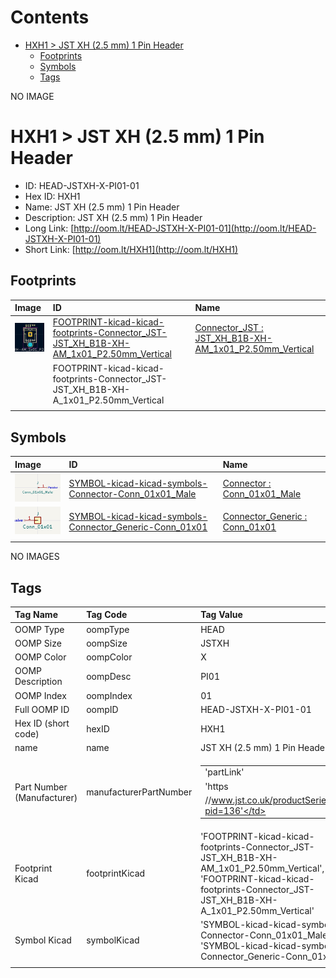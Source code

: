 



Contents
========

* [HXH1 > JST XH (2.5 mm) 1 Pin Header](#hxh1--jst-xh-25-mm-1-pin-header)
	* [Footprints](#footprints)
	* [Symbols](#symbols)
	* [Tags](#tags)
  
NO IMAGE  
# HXH1 > JST XH (2.5 mm) 1 Pin Header

- ID: HEAD-JSTXH-X-PI01-01
- Hex ID: HXH1
- Name: JST XH (2.5 mm) 1 Pin Header
- Description: JST XH (2.5 mm) 1 Pin Header
- Long Link: [http://oom.lt/HEAD-JSTXH-X-PI01-01](http://oom.lt/HEAD-JSTXH-X-PI01-01)
- Short Link: [http://oom.lt/HXH1](http://oom.lt/HXH1)

## Footprints
  

|Image|ID|Name|
| :--- | :--- | :--- |
|[![](https://raw.githubusercontent.com/oomlout/oomlout_OOMP_eda_V2/main/FOOTPRINT/kicad/kicad-footprints/Connector_JST/JST_XH_B1B-XH-AM_1x01_P2.50mm_Vertical/image_140.png)](https://github.com/oomlout/oomlout_OOMP_eda_V2/tree/main/FOOTPRINT/kicad/kicad-footprints/Connector_JST/JST_XH_B1B-XH-AM_1x01_P2.50mm_Vertical/)|[FOOTPRINT-kicad-kicad-footprints-Connector_JST-JST_XH_B1B-XH-AM_1x01_P2.50mm_Vertical](https://github.com/oomlout/oomlout_OOMP_eda_V2/tree/main/FOOTPRINT/kicad/kicad-footprints/Connector_JST/JST_XH_B1B-XH-AM_1x01_P2.50mm_Vertical/)|[Connector_JST : JST_XH_B1B-XH-AM_1x01_P2.50mm_Vertical](https://github.com/oomlout/oomlout_OOMP_eda_V2/tree/main/FOOTPRINT/kicad/kicad-footprints/Connector_JST/JST_XH_B1B-XH-AM_1x01_P2.50mm_Vertical/)|
||FOOTPRINT-kicad-kicad-footprints-Connector_JST-JST_XH_B1B-XH-A_1x01_P2.50mm_Vertical||
||||

## Symbols
  

|Image|ID|Name|
| :--- | :--- | :--- |
|[![](https://raw.githubusercontent.com/oomlout/oomlout_OOMP_eda_V2/main/SYMBOL/kicad/kicad-symbols/Connector/Conn_01x01_Male/image_140.png)](https://github.com/oomlout/oomlout_OOMP_eda_V2/tree/main/SYMBOL/kicad/kicad-symbols/Connector/Conn_01x01_Male/)|[SYMBOL-kicad-kicad-symbols-Connector-Conn_01x01_Male](https://github.com/oomlout/oomlout_OOMP_eda_V2/tree/main/SYMBOL/kicad/kicad-symbols/Connector/Conn_01x01_Male/)|[Connector : Conn_01x01_Male](https://github.com/oomlout/oomlout_OOMP_eda_V2/tree/main/SYMBOL/kicad/kicad-symbols/Connector/Conn_01x01_Male/)|
|[![](https://raw.githubusercontent.com/oomlout/oomlout_OOMP_eda_V2/main/SYMBOL/kicad/kicad-symbols/Connector_Generic/Conn_01x01/image_140.png)](https://github.com/oomlout/oomlout_OOMP_eda_V2/tree/main/SYMBOL/kicad/kicad-symbols/Connector_Generic/Conn_01x01/)|[SYMBOL-kicad-kicad-symbols-Connector_Generic-Conn_01x01](https://github.com/oomlout/oomlout_OOMP_eda_V2/tree/main/SYMBOL/kicad/kicad-symbols/Connector_Generic/Conn_01x01/)|[Connector_Generic : Conn_01x01](https://github.com/oomlout/oomlout_OOMP_eda_V2/tree/main/SYMBOL/kicad/kicad-symbols/Connector_Generic/Conn_01x01/)|
||||
  
NO IMAGES  
## Tags
  

|Tag Name|Tag Code|Tag Value|
| :--- | :--- | :--- |
|OOMP Type|oompType|HEAD|
|OOMP Size|oompSize|JSTXH|
|OOMP Color|oompColor|X|
|OOMP Description|oompDesc|PI01|
|OOMP Index|oompIndex|01|
|Full OOMP ID|oompID|HEAD-JSTXH-X-PI01-01|
|Hex ID (short code)|hexID|HXH1|
|name|name|JST XH (2.5 mm) 1 Pin Header|
|Part Number (Manufacturer)|manufacturerPartNumber|<table><tr><td>'partLink'</td></tr><tr><td> 'https</td></tr><tr><td>//www.jst.co.uk/productSeries.php?pid=136'</td></tr></table>|
|Footprint Kicad|footprintKicad|'FOOTPRINT-kicad-kicad-footprints-Connector_JST-JST_XH_B1B-XH-AM_1x01_P2.50mm_Vertical', 'FOOTPRINT-kicad-kicad-footprints-Connector_JST-JST_XH_B1B-XH-A_1x01_P2.50mm_Vertical'|
|Symbol Kicad|symbolKicad|'SYMBOL-kicad-kicad-symbols-Connector-Conn_01x01_Male', 'SYMBOL-kicad-kicad-symbols-Connector_Generic-Conn_01x01'|
||||
